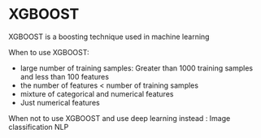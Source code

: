 # XGBOOST
XGBOOST is a boosting technique used in machine learning

When to use XGBOOST:
- large number of training samples: Greater than 1000 training samples and less than 100 features
- the number of features < number of training samples
- mixture of categorical and numerical features
- Just numerical features

When not to use XGBOOST and use deep learning instead : 
Image classification
NLP

